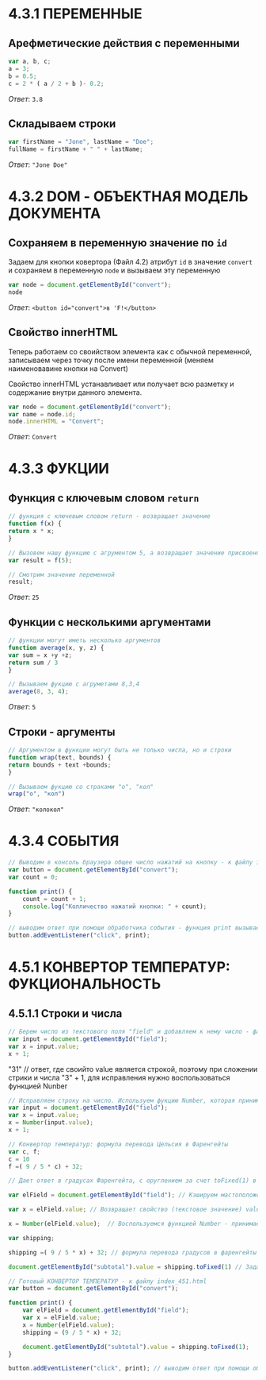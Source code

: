 # 4.3.1 ПЕРЕМЕННЫЕ

## Арефметические действия с переменными

```js
var a, b, c;
a = 3;
b = 0.5;
c = 2 * ( a / 2 + b )- 0.2;
```

*Ответ*: `3.8`


## Складываем строки

```js
var firstName = "Jone", lastName = "Doe";
fullName = firstName + " " + lastName;
```

*Ответ*: `"Jone Doe"`


# 4.3.2 DOM - ОБЪЕКТНАЯ МОДЕЛЬ ДОКУМЕНТА

## Сохраняем в переменную значение по `id`

Задаем для кнопки ковертора (Файл 4.2) атрибут `id` в значение `convert` и сохраняем 
в переменную `node` и вызываем эту переменную

```js
var node = document.getElementById("convert");
node
```

*Ответ*: `<button id="convert">в 'F!</button>`


## Свойство innerHTML

Теперь работаем со своийством элемента как с обычной переменной, записываем 
через точку после имени переменной (меняем наименовавине кнопки на Convert)  

Свойство innerHTML устанавливает или получает всю разметку и содержание 
внутри данного элемента.

```js 
var node = document.getElementById("convert");
var name = node.id;
node.innerHTML = "Convert";
```

*Ответ*: `Convert`


# 4.3.3 ФУКЦИИ

## Функция с ключевым словом `return`

```js
// функция с ключевым словом return - возвращает значение
function f(x) {
return x * x;
}

// Вызовем нашу функцию с агрументом 5, а возвращает значение присвоенное переменной
var result = f(5); 

// Смотрим значение переменной 
result;
```

*Ответ*: `25`


## Функции с несколькими аргументами

```js
// функции могут иметь несколько аргументов
function average(x, y, z) {
var sum = x +y +z;
return sum / 3
}

// Вызываем фукцию с агруметами 8,3,4
average(8, 3, 4);
```

*Ответ*: `5 `


## Строки - аргументы

```js
// Аргументом в функции могут быть не только числа, но и строки
function wrap(text, bounds) {
return bounds + text +bounds;
}

// Вызываем фукцию со страками "о", "кол"
wrap("о", "кол")
```

*Ответ*: `"колокол"`


# 4.3.4 СОБЫТИЯ

```js
// Выводим в консоль браузера общее число нажатий на кнопку - к файлу index_451.html
var button = document.getElementById("convert"); 
var count = 0;

function print() {
    count = count + 1;
    console.log("Колличество нажатий кнопки: " + count);
}

// выводим ответ при помощи обработчика события - функция print вызывается при событии "click"
button.addEventListener("click", print); 
```


# 4.5.1 КОНВЕРТОР ТЕМПЕРАТУР: ФУКЦИОНАЛЬНОСТЬ

## 4.5.1.1 Строки и числа

```js
// Берем число из текстового поля "field" и добавляем к нему число - файл index_451.html - строки и числа,
var input = document.getElementById("field");
var x = input.value; 
x + 1; 
```

"31" // ответ, где своийто value является строкой, поэтому при сложении стрики и числа "3" + 1, для исправления нужно воспользоваться функцией Nunber


```js
// Исправляем строку на число. Используем фукцию Number, которая принимает строку и возвращает число - продолжение к файлу index_451.html - строки и числа, 
var input = document.getElementById("field");
var x = input.value;
x = Number(input.value);
x + 1;
```

```js
// Конвертор температур: формула перевода Цельсия в Фаренгейты 
var c, f;
c = 10
f =( 9 / 5 * c) + 32;
```


```js
// Дает ответ в градусах Фаренгейта, c оруглением за счет toFixed(1) в панели Chrom - к файлу index_451.html

var elField = document.getElementById("field"); // Кэшируем мастоположение "field"

var x = elField.value; // Возвращает свойство (текстовое значение) value с помощью textObject .value 

x = Number(elField.value);  // Воспользуемся функцией Number - принимает строку и возвращает число

var shipping;

shipping =( 9 / 5 * x) + 32; // формула перевода градусов в фаренгейты

document.getElementById("subtotal").value = shipping.toFixed(1) // Задаем свойство (текстовое значение) value с помощью textObject. value = text, затем округляем за счет toFixed(1)
```



```js
// Готовый КОНВЕРТОР ТЕМПЕРАТУР - к файлу index_451.html
var button = document.getElementById("convert");

function print() {
    var elField = document.getElementById("field");
    var x = elField.value;
    x = Number(elField.value);
    shipping = (9 / 5 * x) + 32;

    document.getElementById("subtotal").value = shipping.toFixed(1);
}

button.addEventListener("click", print); // выводим ответ при помощи обработчика события - функция print вызывается при событии "click"
```
				 
				 









